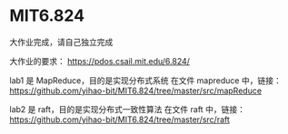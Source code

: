 # MIT6.824
大作业完成，请自己独立完成

大作业的要求：
https://pdos.csail.mit.edu/6.824/

lab1 是 MapReduce，目的是实现分布式系统
在文件 mapreduce 中，链接：https://github.com/yihao-bit/MIT6.824/tree/master/src/mapReduce

lab2 是 raft，目的是实现分布式一致性算法
在文件 raft 中，链接：https://github.com/yihao-bit/MIT6.824/tree/master/src/raft
